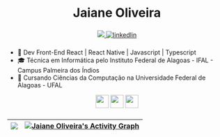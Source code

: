 <h1 align='center'>Jaiane Oliveira</h1>
<h3 align='center'></h3>




<div align='center'><a href='mailto:jaianeoliveira.dev@gmail.com' target='_blank'>
<img src='https://img.shields.io/badge/Gmail-D14836?style=for-the-badge&logo=gmail&logoColor=white' />
</a>
<a href='https://www.linkedin.com/in/jaianeoliveira/' target='_blank'>
<img src='https://img.shields.io/badge/LinkedIn-0077B5?style=for-the-badge&logo=linkedin&logoColor=white' alt='linkedlin' />
</a>
</div>

### 

- 🚀 Dev Front-End React | React Native | Javascript | Typescript
- 🎓 Técnica em Informática pelo Instituto Federal de Alagoas - IFAL - Campus Palmeira dos Índios
- 📖 Cursando Ciências da Computação na Universidade Federal de Alagoas - UFAL


<div width='100%' align='center'>
    <img width='30' src="https://cdn.jsdelivr.net/gh/devicons/devicon/icons/react/react-original.svg" />
    <img width='30' src="https://cdn.jsdelivr.net/gh/devicons/devicon/icons/javascript/javascript-original.svg" />
    <img width='30' src="https://cdn.jsdelivr.net/gh/devicons/devicon/icons/typescript/typescript-original.svg" />
</div>


 ###
  
|<img src="https://github-readme-stats.vercel.app/api/top-langs/?username=JaianeOliveira&theme=github_dark&title_color=8257E5&icon_color=8257E5&locale=pt-BR&border_color=52525B&bg_color=18181B03&card_width=400&hide_border=true"/> | <a href="https://github.com/JaianeOliveira"><img alt="Jaiane Oliveira's Activity Graph" src="https://activity-graph.herokuapp.com/graph?username=JaianeOliveira&custom_title=Gr%C3%A1fico%20de%20Contribui%C3%A7%C3%B5es&theme=react-dark&color=ffffff&line=8257E5&hide_border=true" /></a>
|---|---|


 
